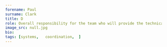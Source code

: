 ```yaml
---
forename: Paul
surname: Clark
title: D
role: Overall responsibility for the team who will provide the technical systems administration for the SP Service.
image_src: null.jpg
bio: 
tags: [systems,   coordination,  ] 
---
```

